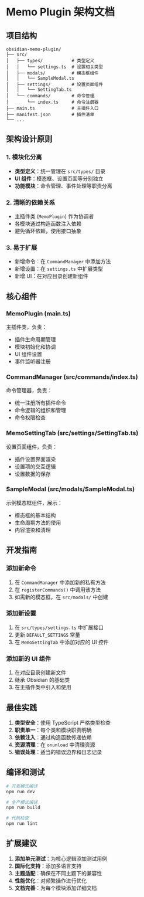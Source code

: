 # Memo Plugin 架构文档

## 项目结构

```plaintext
obsidian-memo-plugin/
├── src/
│   ├── types/           # 类型定义
│   │   └── settings.ts  # 设置相关类型
│   ├── modals/          # 模态框组件
│   │   └── SampleModal.ts
│   ├── settings/        # 设置页面组件
│   │   └── SettingTab.ts
│   └── commands/        # 命令管理
│       └── index.ts     # 命令注册器
├── main.ts              # 主插件入口
├── manifest.json        # 插件清单
└── ...
```

## 架构设计原则

### 1. 模块化分离

- **类型定义**：统一管理在 `src/types/` 目录
- **UI 组件**：模态框、设置页面等分别独立
- **功能模块**：命令管理、事件处理等职责分离

### 2. 清晰的依赖关系

- 主插件类 (`MemoPlugin`) 作为协调者
- 各模块通过构造函数注入依赖
- 避免循环依赖，使用接口抽象

### 3. 易于扩展

- 新增命令：在 `CommandManager` 中添加方法
- 新增设置：在 `settings.ts` 中扩展类型
- 新增 UI：在对应目录创建新组件

## 核心组件

### MemoPlugin (main.ts)

主插件类，负责：

- 插件生命周期管理
- 模块初始化和协调
- UI 组件设置
- 事件监听器注册

### CommandManager (src/commands/index.ts)

命令管理器，负责：

- 统一注册所有插件命令
- 命令逻辑的组织和管理
- 命令权限检查

### MemoSettingTab (src/settings/SettingTab.ts)

设置页面组件，负责：

- 插件设置界面渲染
- 设置项的交互逻辑
- 设置数据的保存

### SampleModal (src/modals/SampleModal.ts)

示例模态框组件，展示：

- 模态框的基本结构
- 生命周期方法的使用
- 内容渲染和清理

## 开发指南

### 添加新命令

1. 在 `CommandManager` 中添加新的私有方法
2. 在 `registerCommands()` 中调用该方法
3. 如需新的模态框，在 `src/modals/` 中创建

### 添加新设置

1. 在 `src/types/settings.ts` 中扩展接口
2. 更新 `DEFAULT_SETTINGS` 常量
3. 在 `MemoSettingTab` 中添加对应的 UI 控件

### 添加新的 UI 组件

1. 在对应目录创建新文件
2. 继承 Obsidian 的基础类
3. 在主插件类中引入和使用

## 最佳实践

1. **类型安全**：使用 TypeScript 严格类型检查
2. **职责单一**：每个类和模块职责明确
3. **依赖注入**：通过构造函数传递依赖
4. **资源清理**：在 `onunload` 中清理资源
5. **错误处理**：适当的错误边界和日志记录

## 编译和测试

```bash
# 开发模式编译
npm run dev

# 生产模式编译
npm run build

# 代码检查
npm run lint
```

## 扩展建议

1. **添加单元测试**：为核心逻辑添加测试用例
2. **国际化支持**：添加多语言支持
3. **主题适配**：确保在不同主题下的兼容性
4. **性能优化**：对频繁操作进行优化
5. **文档完善**：为每个模块添加详细文档
